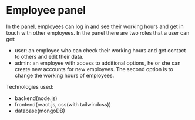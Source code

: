 # Employee panel

In the panel, employees can log in and see their working hours and get in touch with other employees. In the panel there are two roles that a user can get:
* user: an employee who can check their working hours and get contact to others and edit their data.
* admin: an employee with access to additional options, he or she can create new accounts for new employees. The second option is to change the working hours of employees.

Technologies used:
* backend(node.js)
* frontend(react.js, css(with tailwindcss))
* database(mongoDB)
